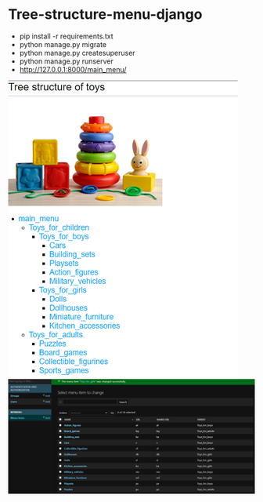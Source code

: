 # Tree-structure-menu-django

- pip install -r requirements.txt
- python manage.py migrate
- python manage.py createsuperuser
- python manage.py runserver
- http://127.0.0.1:8000/main_menu/

![SCREEN1!](mymenu/static/img/1.png)
![SCREEN2!](mymenu/static/img/2.png)
